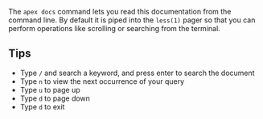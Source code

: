 
The `apex docs` command lets you read this documentation from the command line. By default it is piped into the `less(1)` pager so that you can perform operations like scrolling or searching from the terminal.

## Tips

- Type `/` and search a keyword, and press enter to search the document
- Type `n` to view the next occurrence of your query  
- Type `u` to page up
- Type `d` to page down
- Type `d` to exit

